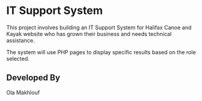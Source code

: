 # IT Support System

This project involves building an IT Support System for Halifax Canoe and Kayak website who has grown their business and needs technical assistance. 

The system will use PHP pages to display specific results based on the role selected. 


## Developed By

Ola Makhlouf
